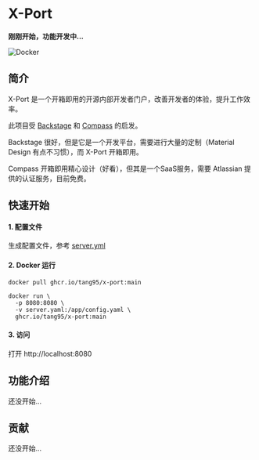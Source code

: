 # X-Port

**刚刚开始，功能开发中...**

![Docker](https://github.com/tang95/x-port/actions/workflows/docker-image.yml/badge.svg)

## 简介

X-Port 是一个开箱即用的开源内部开发者门户，改善开发者的体验，提升工作效率。

此项目受 [Backstage](https://backstage.io) 和 [Compass](https://www.atlassian.com/software/compass) 的启发。

Backstage 很好，但是它是一个开发平台，需要进行大量的定制（Material Design 有点不习惯），而 X-Port 开箱即用。

Compass 开箱即用精心设计（好看），但其是一个SaaS服务，需要 Atlassian 提供的认证服务，目前免费。

## 快速开始

#### 1. 配置文件

生成配置文件，参考 [server.yml](conf/server.yaml)

#### 2. Docker 运行

```console
docker pull ghcr.io/tang95/x-port:main

docker run \ 
  -p 8080:8080 \
  -v server.yaml:/app/config.yaml \
  ghcr.io/tang95/x-port:main
```

#### 3. 访问

打开 http://localhost:8080

## 功能介绍

还没开始...

## 贡献

还没开始...

